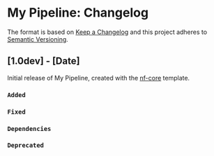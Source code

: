 # My Pipeline: Changelog

The format is based on [Keep a Changelog](https://keepachangelog.com/en/1.0.0/)
and this project adheres to [Semantic Versioning](https://semver.org/spec/v2.0.0.html).

## [1.0dev] - [Date]

Initial release of My Pipeline, created with the [nf-core](https://nf-co.re/) template.

### `Added`

### `Fixed`

### `Dependencies`

### `Deprecated` 